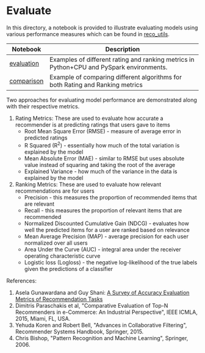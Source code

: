 # Evaluate

In this directory, a notebook is provided to illustrate evaluating models using various performance measures which can be found in [reco_utils](../../reco_utils).

| Notebook | Description | 
| --- | --- | 
| [evaluation](evaluation.ipynb) | Examples of different rating and ranking metrics in Python+CPU and PySpark environments.
| [comparison](comparison.ipynb) | Example of comparing different algorithms for both Rating and Ranking metrics

Two approaches for evaluating model performance are demonstrated along with their respective metrics.
1. Rating Metrics: These are used to evaluate how accurate a recommender is at predicting ratings that users gave to items
    * Root Mean Square Error (RMSE) - measure of average error in predicted ratings
    * R Squared (R<sup>2</sup>) - essentially how much of the total variation is explained by the model
    * Mean Absolute Error (MAE) - similar to RMSE but uses absolute value instead of squaring and taking the root of the average
    * Explained Variance - how much of the variance in the data is explained by the model
2. Ranking Metrics: These are used to evaluate how relevant recommendations are for users
    * Precision - this measures the proportion of recommended items that are relevant
    * Recall - this measures the proportion of relevant items that are recommended
    * Normalized Discounted Cumulative Gain (NDCG) - evaluates how well the predicted items for a user are ranked based on relevance
    * Mean Average Precision (MAP) - average precision for each user normalized over all users
    * Area Under the Curve (AUC) - integral area under the receiver operating characteristic curve
    * Logistic loss (Logloss) - the negative log-likelihood of the true labels given the predictions of a classifier
    
References:
1. Asela Gunawardana and Guy Shani: [A Survey of Accuracy Evaluation Metrics of Recommendation Tasks
](http://jmlr.csail.mit.edu/papers/volume10/gunawardana09a/gunawardana09a.pdf)
2. Dimitris Paraschakis et al, "Comparative Evaluation of Top-N Recommenders in e-Commerce: An Industrial Perspective", IEEE ICMLA, 2015, Miami, FL, USA.
3. Yehuda Koren and Robert Bell, "Advances in Collaborative Filtering", Recommender Systems Handbook, Springer, 2015.
4. Chris Bishop, "Pattern Recognition and Machine Learning", Springer, 2006.

